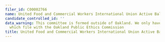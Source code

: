 ```yaml
---
filer_id: C00002766
name: United Food and Commercial Workers International Union Active Ballot Club
candidate_controlled_id: ''
data_warning: This committee is formed outside of Oakland. We only have data on committees
  which file with the Oakland Public Ethics Commission
title: United Food and Commercial Workers International Union Active Ballot Club
---
```

